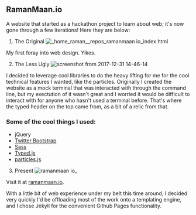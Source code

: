 RamanMaan.io
---

A website that started as a hackathon project to learn about web; it's now gone through a few iterations! Here they are below:

1) The Original
![_home_raman__repos_ramanmaan io_index html](https://user-images.githubusercontent.com/16092765/34464113-34794ce6-ee38-11e7-987a-a03416079fe6.png)

My first foray into web design. Yikes.

2) The Less Ugly
![screenshot from 2017-12-31 14-46-14](https://user-images.githubusercontent.com/16092765/34464158-d6344206-ee39-11e7-9515-071e7caeedb5.png)

I decided to leverage cool libraries to do the heavy lifting for me for the cool technical features I wanted, like the particles. Originally I created the website as a mock terminal that was interacted with through the command line, but my exectution of it wasn't great and I worried it would be difficult to interact with for anyone who hasn't used a terminal before. That's where the typed header on the top came from, as a bit of a relic from that.

### Some of the cool things I used:
- jQuery
- [Twitter Bootstrap](http://getbootstrap.com/)
- [Sass](http://sass-lang.com/)
- [Typed.js](https://github.com/mattboldt/typed.js/)
- [particles.js](https://github.com/VincentGarreau/particles.js/)

3) Present
![ramanmaan io_](https://user-images.githubusercontent.com/16092765/34464118-5ef0a0e6-ee38-11e7-8624-2f0868d2016f.png)

Visit it at [ramanmaan.io](http://ramanmaan.io).

With a little bit of web experience under my belt this time around, I decided very quickly I'd be offloading most of the work onto a templating engine, and I chose Jekyll for the convenient Github Pages functionality.
